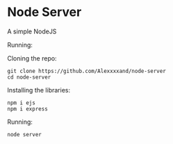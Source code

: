 # Node Server

A simple NodeJS


Running:



Cloning the repo:
```
git clone https://github.com/Alexxxxand/node-server
cd node-server
```

Installing the libraries:
```
npm i ejs
npm i express
```

Running:
```
node server
```


